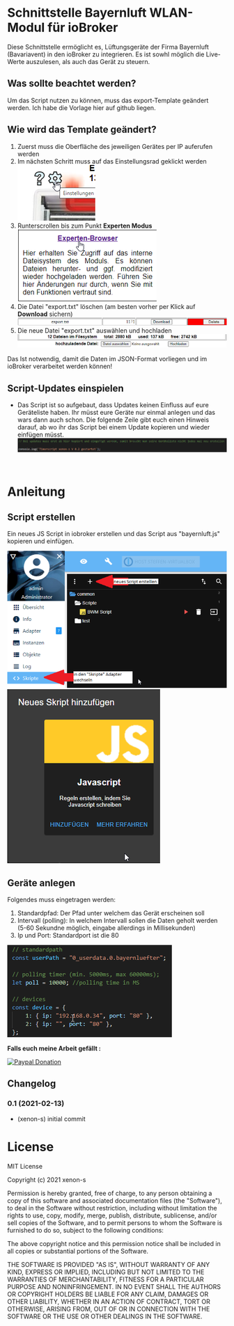 # Schnittstelle Bayernluft WLAN-Modul für ioBroker
Diese Schnittstelle ermöglicht es, Lüftungsgeräte der Firma Bayernluft (Bavariavent) in den ioBroker zu integrieren. Es ist sowhl möglich die Live-Werte auszulesen, als auch das Gerät zu steuern.

## Was sollte beachtet werden?
Um das Script nutzen zu können, muss das export-Template geändert werden. Ich habe die Vorlage hier auf github liegen.

## Wie wird das Template geändert?
1. Zuerst muss die Oberfläche des jeweiligen Gerätes per IP auferufen werden <br>
2. Im nächsten Schritt muss auf das Einstellungsrad geklickt werden <br> ![pic1.png](/admin/pic1.png) <br>
3. Runterscrollen bis zum Punkt **Experten Modus** <br> ![pic2.png](/admin/pic2.png) <br>
4. Die Datei "export.txt" löschen (am besten vorher per Klick auf **Download** sichern) <br> ![pic3.png](/admin/pic3.png) <br>
5. Die neue Datei "export.txt" auswählen und hochladen <br> ![pic4.png](/admin/pic4.png) <br>

Das Ist notwendig, damit die Daten im JSON-Format vorliegen und im ioBroker verarbeitet werden können!
    
## Script-Updates einspielen
- Das Script ist so aufgebaut, dass Updates keinen Einfluss auf eure Geräteliste haben. Ihr müsst eure Geräte nur einmal anlegen und das wars dann auch schon. Die folgende Zeile gibt euch einen Hinweis darauf, ab wo ihr das Script bei einem Update kopieren und wieder einfügen müsst. <br>
  ![update_Zeile.png](/admin/update_Zeile.png)
 <br>


# Anleitung
## Script erstellen
Ein neues JS Script in iobroker erstellen und das Script aus "bayernluft.js" kopieren und einfügen. <br>

![erstellung_1.png](/admin/erstellung_1.png) <br>
![erstellung_2.png](/admin/erstellung_2.png) <br>

## Geräte anlegen

Folgendes muss eingetragen werden:
1. Standardpfad: Der Pfad unter welchem das Gerät erscheinen soll
2. Intervall (polling): In welchem Intervall sollen die Daten geholt werden (5-60 Sekundne möglich, eingabe allerdings in Millisekunden)
3. Ip und Port: Standardport ist die 80


![pic5.png](/admin/pic5.png)

**Falls euch meine Arbeit gefällt :** <br>

[![Paypal Donation](https://img.shields.io/badge/paypal-donate%20%7C%20spenden-blue.svg)](https://www.paypal.com/cgi-bin/webscr?cmd=_s-xclick&hosted_button_id=3EYML5A4EMJCW&source=url)


## Changelog

### 0.1 (2021-02-13)
* (xenon-s) initial commit


# License
MIT License

Copyright (c) 2021 xenon-s<br>

Permission is hereby granted, free of charge, to any person obtaining a copy of this software and associated documentation files (the "Software"), to deal in the Software without restriction, including without limitation the rights to use, copy, modify, merge, publish, distribute, sublicense, and/or sell copies of the Software, and to permit persons to whom the Software is furnished to do so, subject to the following conditions:<br>

The above copyright notice and this permission notice shall be included in all copies or substantial portions of the Software.<br>

THE SOFTWARE IS PROVIDED "AS IS", WITHOUT WARRANTY OF ANY KIND, EXPRESS OR IMPLIED, INCLUDING BUT NOT LIMITED TO THE WARRANTIES OF MERCHANTABILITY, FITNESS FOR A PARTICULAR PURPOSE AND NONINFRINGEMENT. IN NO EVENT SHALL THE AUTHORS OR COPYRIGHT HOLDERS BE LIABLE FOR ANY CLAIM, DAMAGES OR OTHER LIABILITY, WHETHER IN AN ACTION OF CONTRACT, TORT OR OTHERWISE, ARISING FROM, OUT OF OR IN CONNECTION WITH THE SOFTWARE OR THE USE OR OTHER DEALINGS IN THE SOFTWARE.<br>
